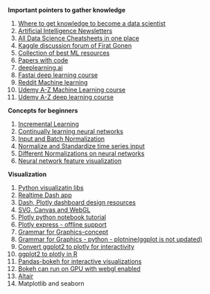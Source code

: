 **Important pointers to gather knowledge**

1) [Where to get knowledge to become a data scientist](https://gist.github.com/SubhadityaMukherjee/6a70d6dc74783e2addac8bed475ac220)
2) [Artificial Intelligence Newsletters](https://www.linkedin.com/newsletters/artificial-intelligence-6598352935271358464/)
3) [All Data Science Cheatsheets in one place](https://www.datacamp.com/community/data-science-cheatsheets)
4) [Kaggle discussion forum of Firat Gonen](https://www.kaggle.com/frtgnn/discussion)
5) [Collection of best ML resources](https://madewithml.com/topics/)
6) [Papers with code](https://paperswithcode.com/)
7) [deeplearning.ai](https://www.deeplearning.ai/)
8) [Fastai deep learning course](https://course.fast.ai/)
9) [Reddit Machine learning](https://www.reddit.com/r/MachineLearning/)
10) [Udemy A-Z Machine Learning course](https://www.udemy.com/course/machinelearning/)
11) [Udemy A-Z deep learning course](https://www.udemy.com/course/deeplearning/)

**Concepts for beginners**

1. [Incremental Learning](https://www.youtube.com/watch?v=t7dSUY-4KHc)
2. [Continually learning neural networks](https://arxiv.org/pdf/1802.07569.pdf)
3. [Input and Batch Normalization](https://www.jeremyjordan.me/batch-normalization/)
4. [Normalize and Standardize time series input](https://machinelearningmastery.com/normalize-standardize-time-series-data-python/)
5. [Different Normalizations on neural networks](https://datascience.stackexchange.com/questions/12956/paper-whats-the-difference-between-layer-normalization-recurrent-batch-normal)
6. [Neural network feature visualization](https://distill.pub/2017/feature-visualization/)

**Visualization**

1. [Python visualizatin libs](https://www.analyticsvidhya.com/blog/2020/03/6-data-visualization-python-libraries/)
2. [Realtime Dash app](https://github.com/Sentdex/socialsentiment/)
3. [Dash, Plotly dashboard design resources](https://www.kaggle.com/getting-started/100831)
4. [SVG, Canvas and WebGL](http://dataquarium.io/svg-canvas-webgl/)
5. [Plotly python notebook tutorial](https://plotly.com/python/ipython-notebook-tutorial/)
6. [Plotly express - offline support](https://medium.com/plotly/plotly-py-4-0-is-here-offline-only-express-first-displayable-anywhere-fc444e5659ee)
6. [Grammar for Graphics-concept](https://towardsdatascience.com/a-comprehensive-guide-to-the-grammar-of-graphics-for-effective-visualization-of-multi-dimensional-1f92b4ed4149)
7. [Grammar for Graphics - python - plotnine(ggplot is not updated)](https://towardsdatascience.com/how-to-use-ggplot2-in-python-74ab8adec129)
8. [Convert ggplot2 to plotly for interactivity](https://plotly.com/ggplot2/)
9. [ggplot2 to plotly in R](https://www.littlemissdata.com/blog/interactiveplots)
10. [Pandas-bokeh for interactive visualizations](https://github.com/PatrikHlobil/Pandas-Bokeh)
11. [Bokeh can run on GPU with webgl enabled](https://docs.bokeh.org/en/latest/docs/user_guide/webgl.html)
12. [Altair](https://altair-viz.github.io/)
13. Matplotlib and seaborn